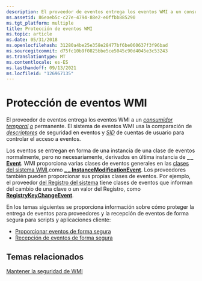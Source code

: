 ```yaml
---
description: El proveedor de eventos entrega los eventos WMI a un consumidor temporal o permanente. El sistema de eventos WMI usa la comparación de descriptores de seguridad en eventos y SID de cuentas de usuario para controlar el acceso a eventos.
ms.assetid: 86eaeb5c-c27e-4794-88e2-e0ffbb885290
ms.tgt_platform: multiple
title: Protección de eventos WMI
ms.topic: article
ms.date: 05/31/2018
ms.openlocfilehash: 31280a4be25e358e28477bf6be060637f3f96bad
ms.sourcegitcommit: d75fc10b9f0825bbe5ce5045c90d4045e3c53243
ms.translationtype: MT
ms.contentlocale: es-ES
ms.lasthandoff: 09/13/2021
ms.locfileid: "126967135"
---
```

# <a name="securing-wmi-events"></a>Protección de eventos WMI

El proveedor de [](gloss-e.md) eventos entrega los eventos WMI a un [*consumidor temporal*](gloss-t.md) [*o*](gloss-p.md) permanente. El sistema de eventos WMI usa la comparación de [*descriptores*](gloss-s.md) de seguridad en eventos y [*SID*](gloss-s.md) de cuentas de usuario para controlar el acceso a eventos.

Los eventos se entregan en forma de una instancia de una clase de eventos normalmente, pero no necesariamente, derivados en última instancia de [**\_ \_ Event**](--event.md). WMI proporciona varias clases de eventos generales en las [clases del sistema WMI,](wmi-system-classes.md)como [**\_ \_ InstanceModificationEvent**](--instancemodificationevent.md). Los proveedores también pueden proporcionar sus propias clases de eventos. Por ejemplo, el proveedor [del Registro del sistema](/previous-versions/windows/desktop/regprov/system-registry-provider) tiene clases de eventos que informan del cambio de una clave o un valor del Registro, como [**RegistryKeyChangeEvent**](/previous-versions/windows/desktop/regprov/registrykeychangeevent).

En los temas siguientes se proporciona información sobre cómo proteger la entrega de eventos para proveedores y la recepción de eventos de forma segura para scripts y aplicaciones cliente:

-   [Proporcionar eventos de forma segura](providing-events-securely.md)
-   [Recepción de eventos de forma segura](receiving-events-securely.md)

## <a name="related-topics"></a>Temas relacionados

<dl> <dt>

[Mantener la seguridad de WMI](maintaining-wmi-security.md)
</dt> </dl>

 

 
